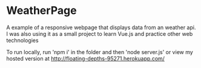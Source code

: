 # WeatherPage
A example of a responsive webpage that displays data from an weather api. I was also using it as a small project to learn Vue.js and practice other web technologies

To run locally, run 'npm i' in the folder and then 'node server.js' or view my hosted version at http://floating-depths-95271.herokuapp.com/ 
